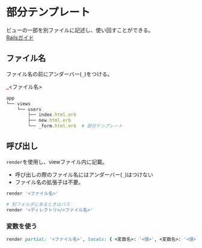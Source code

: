 # 部分テンプレート

ビューの一部を別ファイルに記述し、使い回すことができる。<br>
[Railsガイド](#https://railsguides.jp/layouts_and_rendering.html#パーシャルを使用する)

## ファイル名

ファイル名の前にアンダーバー(`_`)をつける。

<span style='color: crimson;'>**_**</span><ファイル名>

```ruby
app
└── views
    └── users
        ├── index.html.erb
        ├── new.html.erb
        └── _form.html.erb  # 部分テンプレート
```

## 呼び出し

`render`を使用し、viewファイル内に記載。<br>

- 呼び出しの際のファイル名にはアンダーバー(`_`)はつけない<br>
- ファイル名の拡張子は不要。

```ruby
render '<ファイル名>'

# 別フォルダにあるときはパス
render '<ディレクトリ>/<ファイル名>'
```

### 変数を使う

```ruby
render partial: '<ファイル名>', locals: { <変数名>: '<値>', <変数名>: '<値>', <変数名>: '<値>' }
```
